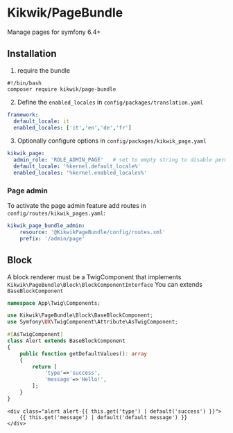 Kikwik/PageBundle
==================================

Manage pages for symfony 6.4+

## Installation

1. require the bundle

```console
#!/bin/bash
composer require kikwik/page-bundle
```

2. Define the `enabled_locales` in `config/packages/translation.yaml`

```yaml
framework:
  default_locale: it
  enabled_locales: ['it','en','de','fr']
```


3. Optionally configure options in `config/packages/kikwik_page.yaml`

```yaml
kikwik_page:
  admin_role: 'ROLE_ADMIN_PAGE'   # set to empty string to disable permission checker
  default_locale: '%kernel.default_locale%'
  enabled_locales: '%kernel.enabled_locales%'
```

### Page admin ###

To activate the page admin feature add routes in `config/routes/kikwik_pages.yaml`:

```yaml
kikwik_page_bundle_admin:
    resource: '@KikwikPageBundle/config/routes.xml'
    prefix: '/admin/page'
```

## Block

A block renderer must be a TwigComponent that implements `Kikwik\PageBundle\Block\BlockComponentInterface`
You can extends `BaseBlockComponent`

```php
namespace App\Twig\Components;

use Kikwik\PageBundle\Block\BaseBlockComponent;
use Symfony\UX\TwigComponent\Attribute\AsTwigComponent;

#[AsTwigComponent]
class Alert extends BaseBlockComponent
{
    public function getDefaultValues(): array
    {
        return [
            'type'=>'success',
            'message'=>'Hello!',
        ];
    }
}
```

```twig
<div class="alert alert-{{ this.get('type') | default('success') }}">
    {{ this.get('message') | default('default message') }}
</div>
```

